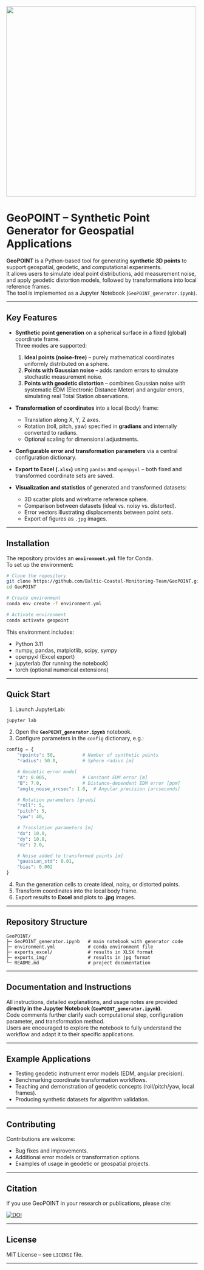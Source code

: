 <img src="http://c5studio.pl/geopoint/geopoint-logo.png" width="500px">

# GeoPOINT – Synthetic Point Generator for Geospatial Applications

**GeoPOINT** is a Python-based tool for generating **synthetic 3D points** to support geospatial, geodetic, and computational experiments.  
It allows users to simulate ideal point distributions, add measurement noise, and apply geodetic distortion models, followed by transformations into local reference frames.  
The tool is implemented as a Jupyter Notebook (`GeoPOINT_generator.ipynb`).

---

## Key Features

- **Synthetic point generation** on a spherical surface in a fixed (global) coordinate frame.  
  Three modes are supported:
  1. **Ideal points (noise-free)** – purely mathematical coordinates uniformly distributed on a sphere.  
  2. **Points with Gaussian noise** – adds random errors to simulate stochastic measurement noise.  
  3. **Points with geodetic distortion** – combines Gaussian noise with systematic EDM (Electronic Distance Meter) and angular errors, simulating real Total Station observations.  

- **Transformation of coordinates** into a local (body) frame:  
  - Translation along X, Y, Z axes.  
  - Rotation (roll, pitch, yaw) specified in **gradians** and internally converted to radians.  
  - Optional scaling for dimensional adjustments.  

- **Configurable error and transformation parameters** via a central configuration dictionary.

- **Export to Excel (`.xlsx`)** using `pandas` and `openpyxl` – both fixed and transformed coordinate sets are saved.  

- **Visualization and statistics** of generated and transformed datasets:  
  - 3D scatter plots and wireframe reference sphere.  
  - Comparison between datasets (ideal vs. noisy vs. distorted).  
  - Error vectors illustrating displacements between point sets.  
  - Export of figures as `.jpg` images.  

---

## Installation

The repository provides an **`environment.yml`** file for Conda.  
To set up the environment:

```bash
# Clone the repository
git clone https://github.com/Baltic-Coastal-Monitoring-Team/GeoPOINT.git
cd GeoPOINT

# Create environment
conda env create -f environment.yml

# Activate environment
conda activate geopoint
```

This environment includes:
- Python 3.11
- numpy, pandas, matplotlib, scipy, sympy
- openpyxl (Excel export)
- jupyterlab (for running the notebook)
- torch (optional numerical extensions)

---

## Quick Start

1. Launch JupyterLab:

```bash
jupyter lab
```

2. Open the **`GeoPOINT_generator.ipynb`** notebook.  
3. Configure parameters in the `config` dictionary, e.g.:

```python
config = {
    "npoints": 50,          # Number of synthetic points
    "radius": 50.0,         # Sphere radius [m]

    # Geodetic error model
    "A": 0.005,             # Constant EDM error [m]
    "B": 7.0,               # Distance-dependent EDM error [ppm]
    "angle_noise_arcsec": 1.0,  # Angular precision [arcseconds]

    # Rotation parameters [grads]
    "roll": 5,
    "pitch": 5,
    "yaw": 40,

    # Translation parameters [m]
    "dx": 10.0,
    "dy": 10.0,
    "dz": 2.0,

    # Noise added to transformed points [m]
    "gaussian_std": 0.01,
    "bias": 0.002
}
```

4. Run the generation cells to create ideal, noisy, or distorted points.  
5. Transform coordinates into the local body frame.  
6. Export results to **Excel** and plots to **.jpg** images.

---

## Repository Structure

```
GeoPOINT/
├─ GeoPOINT_generator.ipynb   # main notebook with generator code
├─ environment.yml            # conda environment file
├─ exports_excel/             # results in XLSX format
├─ exports_img/               # results in jpg format
└─ README.md                  # project documentation
```

---

## Documentation and Instructions

All instructions, detailed explanations, and usage notes are provided **directly in the Jupyter Notebook (`GeoPOINT_generator.ipynb`)**.  
Code comments further clarify each computational step, configuration parameter, and transformation method.  
Users are encouraged to explore the notebook to fully understand the workflow and adapt it to their specific applications.

---

## Example Applications

- Testing geodetic instrument error models (EDM, angular precision).  
- Benchmarking coordinate transformation workflows.  
- Teaching and demonstration of geodetic concepts (roll/pitch/yaw, local frames).  
- Producing synthetic datasets for algorithm validation.  

---

## Contributing

Contributions are welcome:  
- Bug fixes and improvements.  
- Additional error models or transformation options.  
- Examples of usage in geodetic or geospatial projects.  

---

## Citation

If you use GeoPOINT in your research or publications, please cite:

[![DOI](https://zenodo.org/badge/1023774805.svg)](https://doi.org/10.5281/zenodo.17065538)


---

## License

MIT License – see `LICENSE` file.

---
